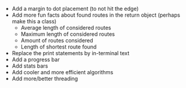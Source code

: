 - Add a margin to dot placement (to not hit the edge)
- Add more fun facts about found routes in the return object (perhaps make this a class)
    - Average length of considered routes
    - Maximum length of considered routes
    - Amount of routes considered
    - Length of shortest route found
- Replace the print statements by in-terminal text
- Add a progress bar
- Add stats bars
- Add cooler and more efficient algorithms
- Add more/better threading